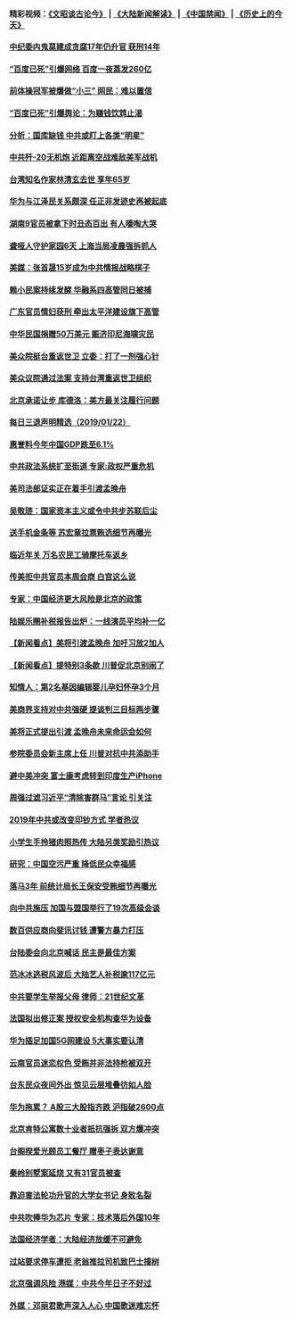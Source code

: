 #### 精彩视频：[《文昭谈古论今》](https://github.com/gfw-breaker/wenzhao/blob/master/README.md?t=01231530) | [《大陆新闻解读》](https://github.com/gfw-breaker/ntdtv-comedy/blob/master/README.md?t=01231530) | [《中国禁闻》](https://github.com/gfw-breaker/ntdtv-news/blob/master/README.md?t=01231530) | [《历史上的今天》](https://github.com/gfw-breaker/today-in-history/blob/master/README.md?t=01231530) 


#### [中纪委内鬼莫建成贪腐17年仍升官 获刑14年](../pages/nsc413/n10996389.md?t=01231530) 

#### [“百度已死”引爆网络 百度一夜蒸发260亿](../pages/nsc413/n10996211.md?t=01231530) 

#### [前体操冠军被爆做“小三” 网民：难以置信](../pages/nsc413/n10996266.md?t=01231530) 

#### [“百度已死”引爆舆论：为赚钱饮鸩止渴](../pages/nsc413/n10996385.md?t=01231530) 

#### [分析：国库缺钱  中共或盯上各类“明星”](../pages/nsc413/n10996086.md?t=01231530) 

#### [中共歼-20无机炮 近距离空战难敌美军战机](../pages/nsc413/n10996027.md?t=01231530) 

#### [台湾知名作家林清玄去世 享年65岁](../pages/nsc413/n10996039.md?t=01231530) 

#### [华为与江泽民关系颇深 任正非发迹史再被起底](../pages/nsc413/n10995752.md?t=01231530) 

#### [湖南9官员被拿下时丑态百出 有人嚎啕大哭](../pages/nsc413/n10995605.md?t=01231530) 

#### [聋哑人守护家园6天 上海当局凌晨强拆抓人](../pages/nsc413/n10995440.md?t=01231530) 

#### [美媒：张首晟15岁成为中共情报战略棋子](../pages/nsc413/n10995635.md?t=01231530) 

#### [赖小民案持续发酵 华融系四高管同日被捕](../pages/nsc413/n10995442.md?t=01231530) 

#### [广东官员情妇获刑 牵出太平洋建设旗下高管](../pages/nsc413/n10995374.md?t=01231530) 

#### [中华民国捐赠50万美元 赈济印尼海啸灾民](../pages/nsc413/n10995411.md?t=01231530) 

#### [美众院挺台重返世卫 立委：打了一剂强心针](../pages/nsc413/n10995377.md?t=01231530) 

#### [美众议院通过法案 支持台湾重返世卫组织](../pages/nsc413/n10995345.md?t=01231530) 

#### [北京承诺让步 库德洛：美方最关注履行问题](../pages/nsc413/n10995077.md?t=01231530) 

#### [每日三退声明精选（2019/01/22）](../pages/nsc413/n10995271.md?t=01231530) 

#### [惠誉料今年中国GDP跌至6.1%](../pages/nsc413/n10995185.md?t=01231530) 

#### [中共政法系统扩至街道 专家:政权严重危机](../pages/nsc413/n10994697.md?t=01231530) 

#### [美司法部证实正在着手引渡孟晚舟](../pages/nsc413/n10994658.md?t=01231530) 

#### [吴敬琏：国家资本主义或令中共步苏联后尘](../pages/nsc413/n10994933.md?t=01231530) 

#### [送手机金条等 苏宏章拉票贿选细节再曝光](../pages/nsc413/n10994917.md?t=01231530) 

#### [临近年关 万名农民工骑摩托车返乡](../pages/nsc413/n10994836.md?t=01231530) 

#### [传美拒中共官员本周会商 白宫这么说](../pages/nsc413/n10994793.md?t=01231530) 

#### [专家：中国经济更大风险是北京的政策](../pages/nsc413/n10994703.md?t=01231530) 

#### [陆娱乐圈补税报告出炉：一线演员平均补一亿](../pages/nsc413/n10994667.md?t=01231530) 

#### [【新闻看点】美将引渡孟晚舟 加吁习放2加人](../pages/nsc413/n10994437.md?t=01231530) 

#### [【新闻看点】提特别3条款 川普促北京别闹了](../pages/nsc413/n10994438.md?t=01231530) 

#### [知情人：第2名基因编辑婴儿孕妇怀孕3个月](../pages/nsc413/n10994623.md?t=01231530) 

#### [美商界支持对中共强硬 提谈判三目标两步骤](../pages/nsc413/n10994389.md?t=01231530) 

#### [美将正式提出引渡 孟晚舟未来命运会如何](../pages/nsc413/n10994576.md?t=01231530) 

#### [参院委员会新主席上任 川普对抗中共添助手](../pages/nsc413/n10994600.md?t=01231530) 

#### [避中美冲突 富士康考虑转到印度生产iPhone](../pages/nsc413/n10994549.md?t=01231530) 

#### [周强过滤习近平“清除害群马”言论 引关注](../pages/nsc413/n10994208.md?t=01231530) 

#### [2019年中共或改变印钞方式 学者热议](../pages/nsc413/n10994285.md?t=01231530) 

#### [小学生手拎猪肉照热传 大陆另类奖励引热议](../pages/nsc413/n10994417.md?t=01231530) 

#### [研究：中国空污严重 降低民众幸福感](../pages/nsc413/n10994212.md?t=01231530) 

#### [落马3年 前统计局长王保安受贿细节再曝光](../pages/nsc413/n10994292.md?t=01231530) 

#### [向中共施压 加国与盟国举行了19次高级会谈](../pages/nsc413/n10994299.md?t=01231530) 

#### [数百供应商向斐讯讨钱 遭警方暴力打压](../pages/nsc413/n10992283.md?t=01231530) 


#### [台陆委会向北京喊话 民主是最佳方案](../pages/nsc413/n10993786.md?t=01231530) 

#### [范冰冰逃税风波后 大陆艺人补税逾117亿元](../pages/nsc413/n10994164.md?t=01231530) 

#### [中共要学生举报父母 律师：21世纪文革](../pages/nsc413/n10994044.md?t=01231530) 

#### [法国拟出修正案 授权安全机构查华为设备](../pages/nsc413/n10993863.md?t=01231530) 

#### [华为插足加国5G网建设 5大事实要认清](../pages/nsc413/n10994149.md?t=01231530) 

#### [云南官员迷恋权色 受贿并非法持枪被双开](../pages/nsc413/n10993602.md?t=01231530) 

#### [台东民众夜间外出 惊见云层堆叠彷如人脸](../pages/nsc413/n10993794.md?t=01231530) 

#### [华为拖累？ A股三大股指齐跌 沪指破2600点](../pages/nsc413/n10993524.md?t=01231530) 

#### [北京肯特公寓数十业者扺抗强拆 双方爆冲突](../pages/nsc413/n10993036.md?t=01231530) 

#### [台阁揆爱光顾员工餐厅 赠枣子表达谢意](../pages/nsc413/n10993679.md?t=01231530) 

#### [秦岭别墅案延烧 又有31官员被查](../pages/nsc413/n10993453.md?t=01231530) 

#### [靠迫害法轮功升官的大学女书记 身败名裂](../pages/nsc413/n10991893.md?t=01231530) 

#### [中共吹捧华为芯片 专家：技术落后外国10年](../pages/nsc413/n10993541.md?t=01231530) 

#### [法国经济学者：大陆经济放缓不可避免](../pages/nsc413/n10993077.md?t=01231530) 

#### [过站要求停车遭拒 老翁推拉司机致巴士撞树](../pages/nsc413/n10992921.md?t=01231530) 

#### [北京强调风险 港媒：中共今年日子不好过](../pages/nsc413/n10993034.md?t=01231530) 

#### [外媒：邓丽君歌声深入人心 中国歌迷难忘怀](../pages/nsc413/n10993243.md?t=01231530) 


